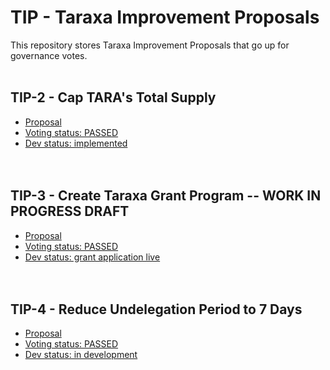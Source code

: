 # TIP - Taraxa Improvement Proposals

This repository stores Taraxa Improvement Proposals that go up for governance votes.
<br><br>

## TIP-2 - Cap TARA's Total Supply

- [Proposal](https://github.com/Taraxa-project/TIP/blob/main/TIP-2/TIP-2%20-%20Cap%20TARA's%20Total%20Supply.md)
- [Voting status: PASSED](https://vote.taraxa.io/#/proposal/0xcecf5a06d3c34c9fd49d257b94457191050734f8592345b5844a43beed085155)
- [Dev status: implemented](https://github.com/Taraxa-project/taraxa-node/pull/2597)
  <br><br><br>

## TIP-3 - Create Taraxa Grant Program -- WORK IN PROGRESS DRAFT

- [Proposal](https://github.com/Taraxa-project/TIP/blob/main/TIP-3/TIP-3%20-%20Create%20Taraxa%20Grant%20Program.md)
- [Voting status: PASSED](https://vote.taraxa.io/#/proposal/0xdedf6d57c44363b754ba5fd767252886f677a1033a2a047d040d8b52cfd0e61f)
- [Dev status: grant application live](https://taraxa.io/grant)
  <br><br><br>

## TIP-4 - Reduce Undelegation Period to 7 Days

- [Proposal](https://github.com/Taraxa-project/TIP/blob/main/TIP-4/TIP-4%20-%20Reduce%20Undelegation%20Period%20to%207%20days.md)
- [Voting status: PASSED](https://vote.taraxa.io/#/proposal/0x3d2595f11e4aeb70c79aac260ee0d3d715934779b95122b99185aa0d68db9226)
- [Dev status: in development](https://github.com/Taraxa-project/taraxa-node/pull/2900)
  <br><br><br>
